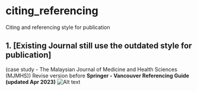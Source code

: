 # citing_referencing
Citing and referencing style for publication

## 1. [Existing Journal still use the outdated style for publication] <br>
(case study - The Malaysian Journal of Medicine and Health Sciences (MJMHS))
Revise version before **Springer - Vancouver Referencing Guide (updated Apr 2023)**
![Alt text](https://i.ibb.co/NFSMcfr/s-vancouver.png "problem")
